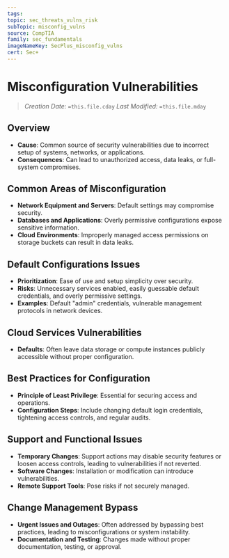 ```yaml
---
tags: 
topic: sec_threats_vulns_risk
subTopic: misconfig_vulns
source: CompTIA
family: sec_fundamentals
imageNameKey: SecPlus_misconfig_vulns
cert: Sec+
---
```

# Misconfiguration Vulnerabilities
> *Creation Date:* `=this.file.cday`
> *Last Modified:* `=this.file.mday`

## Overview
- **Cause**: Common source of security vulnerabilities due to incorrect setup of systems, networks, or applications.
- **Consequences**: Can lead to unauthorized access, data leaks, or full-system compromises.

## Common Areas of Misconfiguration
- **Network Equipment and Servers**: Default settings may compromise security.
- **Databases and Applications**: Overly permissive configurations expose sensitive information.
- **Cloud Environments**: Improperly managed access permissions on storage buckets can result in data leaks.

## Default Configurations Issues
- **Prioritization**: Ease of use and setup simplicity over security.
- **Risks**: Unnecessary services enabled, easily guessable default credentials, and overly permissive settings.
- **Examples**: Default "admin" credentials, vulnerable management protocols in network devices.

## Cloud Services Vulnerabilities
- **Defaults**: Often leave data storage or compute instances publicly accessible without proper configuration.

## Best Practices for Configuration
- **Principle of Least Privilege**: Essential for securing access and operations.
- **Configuration Steps**: Include changing default login credentials, tightening access controls, and regular audits.

## Support and Functional Issues
- **Temporary Changes**: Support actions may disable security features or loosen access controls, leading to vulnerabilities if not reverted.
- **Software Changes**: Installation or modification can introduce vulnerabilities.
- **Remote Support Tools**: Pose risks if not securely managed.

## Change Management Bypass
- **Urgent Issues and Outages**: Often addressed by bypassing best practices, leading to misconfigurations or system instability.
- **Documentation and Testing**: Changes made without proper documentation, testing, or approval.
